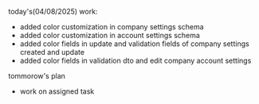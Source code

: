 
today's(04/08/2025) work:
- added color customization in company settings schema
- added color customization in account settings schema
- added color fields in update and validation fields of company settings created and update 
- added color fields in validation dto and edit company account settings 


tommorow's plan 
- work on assigned task